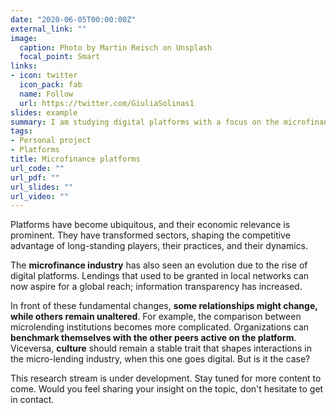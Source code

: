 ```yaml
---
date: "2020-06-05T00:00:00Z"
external_link: ""
image:
  caption: Photo by Martin Reisch on Unsplash
  focal_point: Smart
links:
- icon: twitter
  icon_pack: fab
  name: Follow
  url: https://twitter.com/GiuliaSolinas1
slides: example
summary: I am studying digital platforms with a focus on the microfinance industry. I am interested in the societal dimentions that influence interactions in the platform market.
tags:
- Personal project
- Platforms
title: Microfinance platforms
url_code: ""
url_pdf: ""
url_slides: ""
url_video: ""
---
```


Platforms have become ubiquitous, and their economic relevance is prominent. They have transformed sectors, shaping the competitive advantage of long-standing players, their practices, and their dynamics. 

The **microfinance industry** has also seen an evolution due to the rise of digital platforms. Lendings that used to be granted in local networks can now aspire for a global reach; information transparency has increased. 

In front of these fundamental changes, **some relationships might change, while others remain unaltered**. For example, the comparison between microlending institutions becomes more complicated. Organizations can **benchmark themselves with the other peers active on the platform**. Viceversa, **culture** should remain a stable trait that shapes interactions in the micro-lending industry, when this one goes digital. But is it the case? 

This research stream is under development. Stay tuned for more content to come. Would you feel sharing your insight on the topic, don't hesitate to get in contact.  


